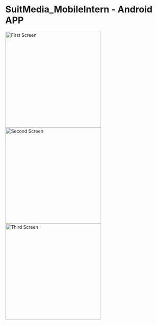 # SuitMedia_MobileIntern - Android APP

<img src="https://github.com/Zechrs/SuitMedia_MobileIntern/assets/88543583/7e11336d-0e69-4495-a2a6-5253330ecee0" alt="First Screen" width="300"/>
<img src="https://github.com/Zechrs/SuitMedia_MobileIntern/assets/88543583/eceb5b3b-ad1e-43c7-a2f4-cda44252512f" alt="Second Screen" width="300"/>
<img src="https://github.com/Zechrs/SuitMedia_MobileIntern/assets/88543583/267e6f36-c251-42a9-9924-f099f69d5cf6" alt="Third Screen" width="300"/>


